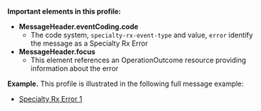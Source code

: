 **Important elements in this profile:**

- **MessageHeader.eventCoding.code**
  - The code system, `specialty-rx-event-type` and value, `error` identify the message as a Specialty Rx Error
- **MessageHeader.focus**
  - This element references an OperationOutcome resource providing information about the error
<p></p>

**Example.** This profile is illustrated in the following full message example:
- [Specialty Rx Error 1](Bundle-specialty-rx-error-1.html)

<p></p>